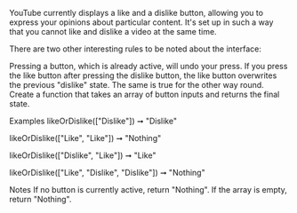 YouTube currently displays a like and a dislike button, allowing you to express your opinions about particular content. It's set up in such a way that you cannot like and dislike a video at the same time.

There are two other interesting rules to be noted about the interface:

Pressing a button, which is already active, will undo your press.
If you press the like button after pressing the dislike button, the like button overwrites the previous "dislike" state. The same is true for the other way round.
Create a function that takes an array of button inputs and returns the final state.

Examples
likeOrDislike(["Dislike"]) ➞ "Dislike"

likeOrDislike(["Like", "Like"]) ➞ "Nothing"

likeOrDislike(["Dislike", "Like"]) ➞ "Like"

likeOrDislike(["Like", "Dislike", "Dislike"]) ➞ "Nothing"

Notes
If no button is currently active, return "Nothing".
If the array is empty, return "Nothing".